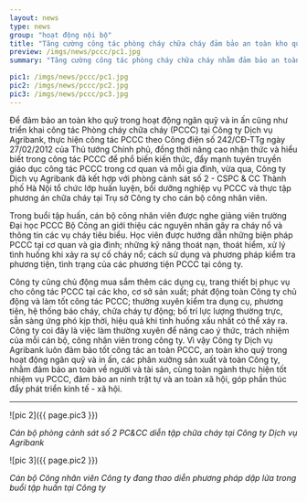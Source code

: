 ```yaml
---
layout: news
type: news
group: "hoạt động nội bộ"
title: "Tăng cường công tác phòng cháy chữa cháy đảm bảo an toàn kho quỹ"
preview: /imgs/news/pccc/pc1.jpg
summary: "Tăng cường công tác phòng cháy chữa cháy nhằm đảm bảo an toàn kho quỹ tại Công ty Dịch vụ Agribank (30/9/2015)"

pic1: /imgs/news/pccc/pc1.jpg
pic2: /imgs/news/pccc/pc2.jpg
pic3: /imgs/news/pccc/pc3.jpg
--- 
```


Để đảm bảo an toàn kho quỹ trong hoạt động ngân quỹ và in ấn cũng như triển khai công tác Phòng cháy chữa cháy (PCCC) tại Công ty Dịch vụ Agribank, thực hiện công tác PCCC theo Công điện số 242/CĐ-TTg ngày 27/02/2012 của Thủ tướng Chính phủ, đồng thời nâng cao nhận thức và hiểu biết trong công tác PCCC để phổ biến kiến thức, đẩy mạnh tuyên truyền giáo dục công tác PCCC trong cơ quan và mỗi gia đình, vừa qua, Công ty Dịch vụ Agribank đã kết hợp với phòng cảnh sát số 2 - CSPC & CC Thành phố Hà Nội tổ chức lớp huấn luyện, bồi dưỡng nghiệp vụ PCCC và thực tập phương án chữa cháy tại Trụ sở Công ty cho cán bộ công nhân viên.

Trong buổi tập huấn, cán bộ công nhân viên được nghe giảng viên trường Đại học PCCC Bộ Công an giới thiệu các nguyên nhân gây ra cháy nổ và thông tin các vụ cháy tiêu biểu. Học viên được hướng dẫn những biện pháp PCCC tại cơ quan và gia đình; những kỹ năng thoát nạn, thoát hiểm, xử lý tình huống khi xảy ra sự cố cháy nổ; cách sử dụng và phương pháp kiểm tra phương tiện, tình trạng của các phương tiện PCCC tại công ty. 

Công ty cũng chủ động mua sắm thêm các dụng cụ, trang thiết bị phục vụ cho công tác PCCC tại các kho, cơ sở sản xuất; phát động toàn Công ty chủ động và làm tốt công tác PCCC; thường xuyên kiểm tra dụng cụ, phương tiện, hệ thống báo cháy, chữa cháy tự động; bố trí lực lượng thường trực, sẵn sàng ứng phó kịp thời, hiệu quả khi tình huống xấu nhất có thể xảy ra.
 
Công ty coi đây là việc làm thường xuyên để nâng cao ý thức, trách nhiệm của mỗi cán bộ, công nhân viên trong công ty. Vì vậy Công ty Dịch vụ Agribank luôn đảm bảo tốt công tác an toàn PCCC, an toàn kho quỹ trong hoạt động ngân quỹ và in ấn, các phân xưởng sản xuất và toàn Công ty, nhằm đảm bảo an toàn về người và tài sản, cùng toàn ngành thực hiện tốt nhiệm vụ PCCC, đảm bảo an ninh trật tự và an toàn xã hội, góp phần thúc đẩy phát triển kinh tế - xã hội. 

---

![pic 2]({{ page.pic3 }})

_Cán bộ phòng cảnh sát số 2 PC&CC diễn tập chữa cháy tại Công ty Dịch vụ Agribank_

![pic 3]({{ page.pic2 }})

_Cán bộ Công nhân viên Công ty đang thao diễn phương pháp dập lửa trong buổi tập huấn tại Công ty_